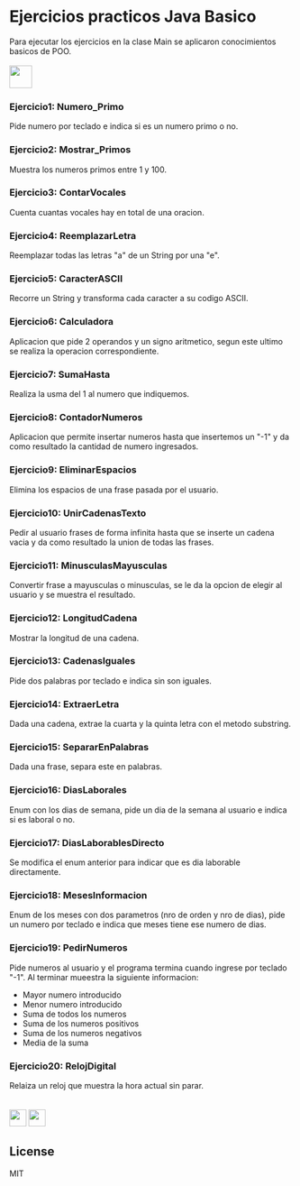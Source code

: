 # Ejercicios practicos Java Basico

Para ejecutar los ejercicios en la clase Main se aplicaron conocimientos basicos de POO.<br>
<br>
<a href="https://docs.oracle.com/javase/7/docs/api/"><img width="40" src="https://www.vectorlogo.zone/logos/java/java-icon.svg"/></a>

### Ejercicio1: Numero_Primo
Pide numero por teclado e indica si es un numero primo o no.
### Ejercicio2: Mostrar_Primos
Muestra los numeros primos entre 1 y 100.
### Ejercicio3: ContarVocales
Cuenta cuantas vocales hay en total de una oracion.
### Ejercicio4: ReemplazarLetra
Reemplazar todas las letras "a" de un String por una "e".
### Ejercicio5: CaracterASCII
Recorre un String y transforma cada caracter a su codigo ASCII.
### Ejercicio6: Calculadora
Aplicacion que pide 2 operandos y un signo aritmetico, segun este ultimo se realiza la operacion correspondiente.
### Ejercicio7: SumaHasta
Realiza la usma del 1 al numero que indiquemos.
### Ejercicio8: ContadorNumeros
Aplicacion que permite insertar numeros hasta que insertemos un "-1" y da como resultado la cantidad de numero ingresados.
### Ejercicio9: EliminarEspacios
Elimina los espacios de una frase pasada por el usuario.
### Ejercicio10: UnirCadenasTexto
Pedir al usuario frases de forma infinita hasta que se inserte un cadena vacia y da como resultado la union de todas las frases.
### Ejercicio11: MinusculasMayusculas
Convertir frase a mayusculas o minusculas, se le da la opcion de elegir al usuario y se muestra el resultado.
### Ejercicio12: LongitudCadena
Mostrar la longitud de una cadena.
### Ejercicio13: CadenasIguales
Pide dos palabras por teclado e indica sin son iguales.
### Ejercicio14: ExtraerLetra
Dada una cadena, extrae la cuarta y la quinta letra con el metodo substring.
### Ejercicio15: SepararEnPalabras
Dada una frase, separa este en palabras.
### Ejercicio16: DiasLaborales
Enum con los dias de semana, pide un dia  de la semana al usuario e indica si es laboral o no.
### Ejercicio17: DiasLaborablesDirecto
Se modifica el enum anterior para indicar que es dia laborable directamente.
### Ejercicio18: MesesInformacion
Enum de los meses con dos parametros (nro de orden y nro de dias), pide un numero por teclado e indica que meses tiene ese numero de dias.
### Ejercicio19: PedirNumeros
Pide numeros al usuario y el programa termina cuando ingrese por teclado "-1". Al terminar mueestra la siguiente informacion:
* Mayor numero introducido
* Menor numero introducido
* Suma de todos los numeros
* Suma de los numeros positivos
* Suma de los numeros negativos
* Media de la suma
### Ejercicio20: RelojDigital
Relaiza un reloj que muestra la hora actual sin parar.
<br>
<br>
<br>
<a href="https://www.linkedin.com/in/josema317"><img width="30" src="https://www.vectorlogo.zone/logos/linkedin/linkedin-icon.svg"/></a>
<a href="https://twitter.com/7Jmanuel"><img width="30" src="https://www.vectorlogo.zone/logos/twitter/twitter-tile.svg"/></a>
## License
MIT


